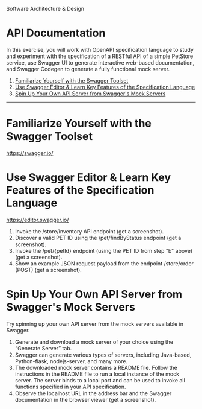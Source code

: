 Software Architecture & Design
# API Documentation
In this exercise, you will work with OpenAPI specification language to study and experiment with the specification of a RESTful API of a simple PetStore service, use Swagger UI to generate interactive web-based documentation, and Swagger Codegen to generate a fully functional mock server.

1. [Familiarize Yourself with the Swagger Toolset](#familiarize-yourself-with-the-swagger-toolset)
2. [Use Swagger Editor & Learn Key Features of the Specification Language](#use-swagger-editor--learn-key-features-of-the-specification-language)
3. [Spin Up Your Own API Server from Swagger's Mock Servers](#spin-up-your-own-api-server-from-swaggers-mock-servers)

---

# Familiarize Yourself with the Swagger Toolset
https://swagger.io/

# Use Swagger Editor & Learn Key Features of the Specification Language
https://editor.swagger.io/

1. Invoke the /store/inventory API endpoint (get a screenshot).
2. Discover a valid PET ID using the /pet/findByStatus endpoint (get a screenshot).
3. Invoke the /pet/{petId} endpoint (using the PET ID from step "b" above) (get a screenshot).
4. Show an example JSON request payload from the endpoint /store/order (POST) (get a screenshot).

# Spin Up Your Own API Server from Swagger's Mock Servers
Try spinning up your own API server from the mock servers available in Swagger.

1. Generate and download a mock server of your choice using the “Generate Server” tab.
2. Swagger can generate various types of servers, including Java-based, Python-flask, nodejs-server, and many more.
3. The downloaded mock server contains a README file. Follow the instructions in the README file to run a local instance of the mock server. The server binds to a local port and can be used to invoke all functions specified in your API specification.
4. Observe the localhost URL in the address bar and the Swagger documentation in the browser viewer (get a screenshot).
